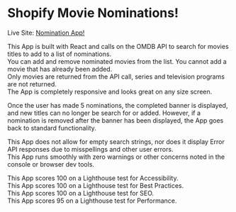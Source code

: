 # Shopify Movie Nominations!

Live Site: [Nomination App!](https://silly-benz-d7b4f7.netlify.app/)  

This App is built with React and calls on the OMDB API to search for movies titles to add to a list of nominations.  
You can add and remove nominated movies from the list. You cannot add a movie that has already been added.  
Only movies are returned from the API call, series and television programs are not returned.  
The App is completely responsive and looks great on any size screen.  

Once the user has made 5 nominations, the completed banner is displayed, and new titles can no longer be search for or added. However, if a nomination is removed after the banner has been displayed, the App goes back to standard functionality.  

This App does not allow for empty search strings, nor does it display Error API responses due to misspellings and other user errors.  
This App runs smoothly with zero warnings or other concerns noted in the console or browser dev tools.  

This App scores 100 on a Lighthouse test for Accessibility.  
This App scores 100 on a Lighthouse test for Best Practices.  
This App scores 100 on a Lighthouse test for SEO.  
This App scores 95 on a Lighthouse test for Performance.  

